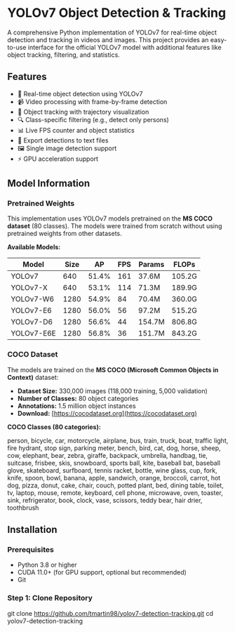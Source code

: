 # YOLOv7 Object Detection & Tracking

A comprehensive Python implementation of YOLOv7 for real-time object detection and tracking in videos and images. This project provides an easy-to-use interface for the official YOLOv7 model with additional features like object tracking, filtering, and statistics.

## Features

- 🚀 Real-time object detection using YOLOv7
- 📹 Video processing with frame-by-frame detection
- 🎯 Object tracking with trajectory visualization
- 🔍 Class-specific filtering (e.g., detect only persons)
- 📊 Live FPS counter and object statistics
- 💾 Export detections to text files
- 🖼️ Single image detection support
- ⚡ GPU acceleration support

## Model Information

### Pretrained Weights

This implementation uses YOLOv7 models pretrained on the **MS COCO dataset** (80 classes). The models were trained from scratch without using pretrained weights from other datasets.

**Available Models:**

| Model | Size | AP | FPS | Params | FLOPs |
|-------|------|----|----|--------|-------|
| YOLOv7 | 640 | 51.4% | 161 | 37.6M | 105.2G |
| YOLOv7-X | 640 | 53.1% | 114 | 71.3M | 189.9G |
| YOLOv7-W6 | 1280 | 54.9% | 84 | 70.4M | 360.0G |
| YOLOv7-E6 | 1280 | 56.0% | 56 | 97.2M | 515.2G |
| YOLOv7-D6 | 1280 | 56.6% | 44 | 154.7M | 806.8G |
| YOLOv7-E6E | 1280 | 56.8% | 36 | 151.7M | 843.2G |

### COCO Dataset

The models are trained on the **MS COCO (Microsoft Common Objects in Context)** dataset:

- **Dataset Size:** 330,000 images (118,000 training, 5,000 validation)
- **Number of Classes:** 80 object categories
- **Annotations:** 1.5 million object instances
- **Download:** [https://cocodataset.org](https://cocodataset.org)

**COCO Classes (80 categories):**

person, bicycle, car, motorcycle, airplane, bus, train, truck, boat,
traffic light, fire hydrant, stop sign, parking meter, bench, bird, cat,
dog, horse, sheep, cow, elephant, bear, zebra, giraffe, backpack, umbrella,
handbag, tie, suitcase, frisbee, skis, snowboard, sports ball, kite,
baseball bat, baseball glove, skateboard, surfboard, tennis racket, bottle,
wine glass, cup, fork, knife, spoon, bowl, banana, apple, sandwich, orange,
broccoli, carrot, hot dog, pizza, donut, cake, chair, couch, potted plant,
bed, dining table, toilet, tv, laptop, mouse, remote, keyboard, cell phone,
microwave, oven, toaster, sink, refrigerator, book, clock, vase, scissors,
teddy bear, hair drier, toothbrush


## Installation

### Prerequisites

- Python 3.8 or higher
- CUDA 11.0+ (for GPU support, optional but recommended)
- Git

### Step 1: Clone Repository

git clone https://github.com/tmartin98/yolov7-detection-tracking.git
cd yolov7-detection-tracking

